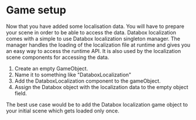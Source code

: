 Game setup
===============

Now that you have added some localisation data. You will have to prepare your scene in order to be able to access the data. 
Databox localization comes with a simple to use Databox localization singleton manager. 
The manager handles the loading of the localization file at runtime and gives you an easy way to access the runtime API.
It is also used by the localization scene components for accessing the data. 

 
1. Create an empty GameObject.
2. Name it to something like "DataboxLocalization"
3. Add the DataboxLocalization component to the gameObject.
4. Assign the Databox object with the localization data to the empty object field.

<div class="alert alert-warning">
The best use case would be to add the Databox localization game object to your initial scene which gets loaded only once.
</div>